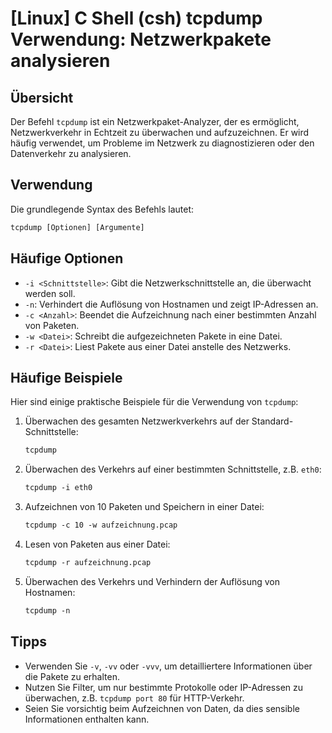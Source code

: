# [Linux] C Shell (csh) tcpdump Verwendung: Netzwerkpakete analysieren

## Übersicht
Der Befehl `tcpdump` ist ein Netzwerkpaket-Analyzer, der es ermöglicht, Netzwerkverkehr in Echtzeit zu überwachen und aufzuzeichnen. Er wird häufig verwendet, um Probleme im Netzwerk zu diagnostizieren oder den Datenverkehr zu analysieren.

## Verwendung
Die grundlegende Syntax des Befehls lautet:

```csh
tcpdump [Optionen] [Argumente]
```

## Häufige Optionen
- `-i <Schnittstelle>`: Gibt die Netzwerkschnittstelle an, die überwacht werden soll.
- `-n`: Verhindert die Auflösung von Hostnamen und zeigt IP-Adressen an.
- `-c <Anzahl>`: Beendet die Aufzeichnung nach einer bestimmten Anzahl von Paketen.
- `-w <Datei>`: Schreibt die aufgezeichneten Pakete in eine Datei.
- `-r <Datei>`: Liest Pakete aus einer Datei anstelle des Netzwerks.

## Häufige Beispiele
Hier sind einige praktische Beispiele für die Verwendung von `tcpdump`:

1. Überwachen des gesamten Netzwerkverkehrs auf der Standard-Schnittstelle:
   ```csh
   tcpdump
   ```

2. Überwachen des Verkehrs auf einer bestimmten Schnittstelle, z.B. `eth0`:
   ```csh
   tcpdump -i eth0
   ```

3. Aufzeichnen von 10 Paketen und Speichern in einer Datei:
   ```csh
   tcpdump -c 10 -w aufzeichnung.pcap
   ```

4. Lesen von Paketen aus einer Datei:
   ```csh
   tcpdump -r aufzeichnung.pcap
   ```

5. Überwachen des Verkehrs und Verhindern der Auflösung von Hostnamen:
   ```csh
   tcpdump -n
   ```

## Tipps
- Verwenden Sie `-v`, `-vv` oder `-vvv`, um detailliertere Informationen über die Pakete zu erhalten.
- Nutzen Sie Filter, um nur bestimmte Protokolle oder IP-Adressen zu überwachen, z.B. `tcpdump port 80` für HTTP-Verkehr.
- Seien Sie vorsichtig beim Aufzeichnen von Daten, da dies sensible Informationen enthalten kann.
